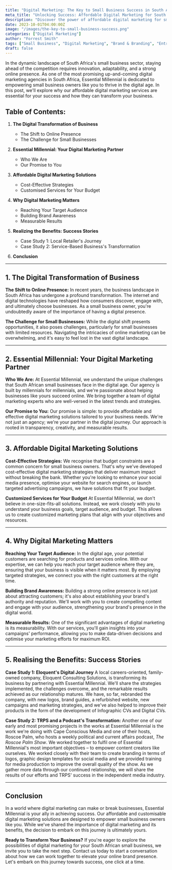 ```yaml
---  
title: "Digital Marketing: The Key to Small Business Success in South Africa" 
meta_title: "Unlocking Success: Affordable Digital Marketing for South African Small Businesses | Essential Millennial"  
description: "Discover the power of affordable digital marketing for small businesses in South Africa. Learn how Essential Millennial can transform your online presence and boost your success. Partner with us today."
date: 2023-10-01T04:00:00Z  
image: "/images/the-key-to-small-business-success.png"  
categories: ["Digital Marketing"] 
author: "Forrest Smith"  
tags: ["Small Business", "Digital Marketing", "Brand & Branding", "Entrepreneurship & Career Growth"]
draft: false  
---
```


In the dynamic landscape of South Africa's small business sector, staying ahead of the competition requires innovation, adaptability, and a strong online presence. As one of the most promising up-and-coming digital marketing agencies in South Africa, Essential Millennial is dedicated to empowering small business owners like you to thrive in the digital age. In this post, we'll explore why our affordable digital marketing services are essential for your success and how they can transform your business.

## **Table of Contents:**

1. **The Digital Transformation of Business**

    - The Shift to Online Presence
    - The Challenge for Small Businesses
2. **Essential Millennial: Your Digital Marketing Partner**
    
    - Who We Are
    - Our Promise to You
3. **Affordable Digital Marketing Solutions**
    
    - Cost-Effective Strategies
    - Customised Services for Your Budget
4. **Why Digital Marketing Matters**
    
    - Reaching Your Target Audience
    - Building Brand Awareness
    - Measurable Results
5. **Realizing the Benefits: Success Stories**
    
    - Case Study 1: Local Retailer's Journey
    - Case Study 2: Service-Based Business's Transformation
6. **Conclusion**
    

---

## **1. The Digital Transformation of Business**

**The Shift to Online Presence:** In recent years, the business landscape in South Africa has undergone a profound transformation. The internet and digital technologies have reshaped how consumers discover, engage with, and ultimately choose businesses. As a small business owner, you're undoubtedly aware of the importance of having a digital presence.

**The Challenge for Small Businesses:** While the digital shift presents opportunities, it also poses challenges, particularly for small businesses with limited resources. Navigating the intricacies of online marketing can be overwhelming, and it's easy to feel lost in the vast digital landscape.

---

## **2. Essential Millennial: Your Digital Marketing Partner**

**Who We Are:** At Essential Millennial, we understand the unique challenges that South African small businesses face in the digital age. Our agency is built by millennials for millennials, and we're passionate about helping businesses like yours succeed online. We bring together a team of digital marketing experts who are well-versed in the latest trends and strategies.

**Our Promise to You:** Our promise is simple: to provide affordable and effective digital marketing solutions tailored to your business needs. We're not just an agency; we're your partner in the digital journey. Our approach is rooted in transparency, creativity, and measurable results.

---

## **3. Affordable Digital Marketing Solutions**

**Cost-Effective Strategies:** We recognise that budget constraints are a common concern for small business owners. That's why we've developed cost-effective digital marketing strategies that deliver maximum impact without breaking the bank. Whether you're looking to enhance your social media presence, optimise your website for search engines, or launch targeted advertising campaigns, we have solutions that fit your budget.

**Customized Services for Your Budget** At Essential Millennial, we don't believe in one-size-fits-all solutions. Instead, we work closely with you to understand your business goals, target audience, and budget. This allows us to create customized marketing plans that align with your objectives and resources.

---

## **4. Why Digital Marketing Matters**

**Reaching Your Target Audience:** In the digital age, your potential customers are searching for products and services online. With our expertise, we can help you reach your target audience where they are, ensuring that your business is visible when it matters most. By employing targeted strategies, we connect you with the right customers at the right time.

**Building Brand Awareness:** Building a strong online presence is not just about attracting customers; it's also about establishing your brand's authority and reputation. We'll work with you to create compelling content and engage with your audience, strengthening your brand's presence in the digital world.

**Measurable Results:** One of the significant advantages of digital marketing is its measurability. With our services, you'll gain insights into your campaigns' performance, allowing you to make data-driven decisions and optimise your marketing efforts for maximum ROI.

---

## **5. Realising the Benefits: Success Stories**

**Case Study 1: Eloquent's Digital Journey** A local careers-oriented, family-owned company, Eloquent Consulting Solutions, is transforming its business by partnering with Essential Millennial. We'll share the strategies implemented, the challenges overcome, and the remarkable results achieved as our relationship matures. We have, so far, rebranded the company, with new logos, brand guides, a refurbished website, new campaigns and marketing strategies, and we've also helped to improve their products in the form of the development of Infographic CVs and Digital CVs.

**Case Study 2: TRPS and a Podcast's Transformation:** Another one of our early and most promising projects in the works at Essential Millennial is the work we're doing with Cape Conscious Media and one of their hosts, Roscoe Palm, who hosts a weekly political and current affairs podcast, *The Roscoe Palm Show*. We worked together to fulfil one of Essential Millennial's most important objectives – to empower content creators like ourselves. We worked closely with their team to create branding in terms of logos, graphic design templates for social media and we provided training for media production to improve the overall quality of the show. As we gather more data through our continued relationship, we will share the results of our efforts and TRPS' success in the independent media industry.

---

## **Conclusion**

In a world where digital marketing can make or break businesses, Essential Millennial is your ally in achieving success. Our affordable and customisable digital marketing solutions are designed to empower small business owners like you. While we've shared the importance of digital marketing and its benefits, the decision to embark on this journey is ultimately yours.

**Ready to Transform Your Business?** If you're eager to explore the possibilities of digital marketing for your South African small business, we invite you to take the next step. Contact us today to start a conversation about how we can work together to elevate your online brand presence. Let's embark on this journey towards success, one click at a time.